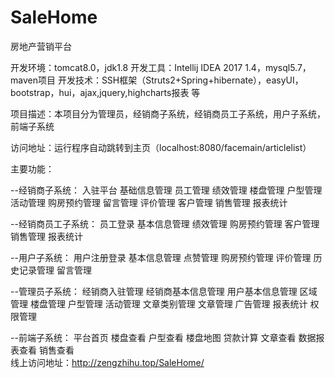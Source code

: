 # SaleHome
房地产营销平台

开发环境：tomcat8.0，jdk1.8
开发工具：Intellij IDEA 2017 1.4，mysql5.7，maven项目
开发技术：SSH框架（Struts2+Spring+hibernate），easyUI，bootstrap，hui，ajax,jquery,highcharts报表 等

项目描述：本项目分为管理员，经销商子系统，经销商员工子系统，用户子系统，前端子系统

访问地址：运行程序自动跳转到主页（localhost:8080/facemain/articlelist）

主要功能：

--经销商子系统：
入驻平台	基础信息管理	 员工管理	绩效管理	楼盘管理	户型管理	活动管理	 购房预约管理	留言管理	评价管理	客户管理	销售管理	报表统计	

--经销商员工子系统：
员工登录	 基本信息管理	绩效管理	 购房预约管理	 客户管理	 销售管理	 报表统计	

--用户子系统：
 用户注册登录	 基本信息管理	 点赞管理	 购房预约管理	 评价管理	 历史记录管理	 留言管理	
 
 --管理员子系统：
 经销商入驻管理	 经销商基本信息管理	 用户基本信息管理	 区域管理	 楼盘管理	户型管理	 活动管理	 文章类别管理	 文章管理	 广告管理	 报表统计	 权限管理
 
 --前端子系统：
 平台首页	 楼盘查看	 户型查看	 楼盘地图	 贷款计算	 文章查看	 数据报表查看	 销售查看	
线上访问地址：http://zengzhihu.top/SaleHome/
